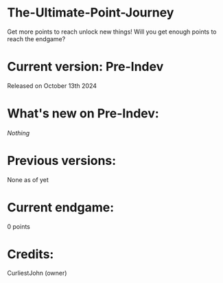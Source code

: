 # The-Ultimate-Point-Journey
Get more points to reach unlock new things!
Will you get enough points to reach the endgame?

# Current version: Pre-Indev
Released on October 13th 2024

# What's new on Pre-Indev:
###### Nothing

# Previous versions:
None as of yet

# Current endgame:
0 points




# Credits:
CurliestJohn (owner)
